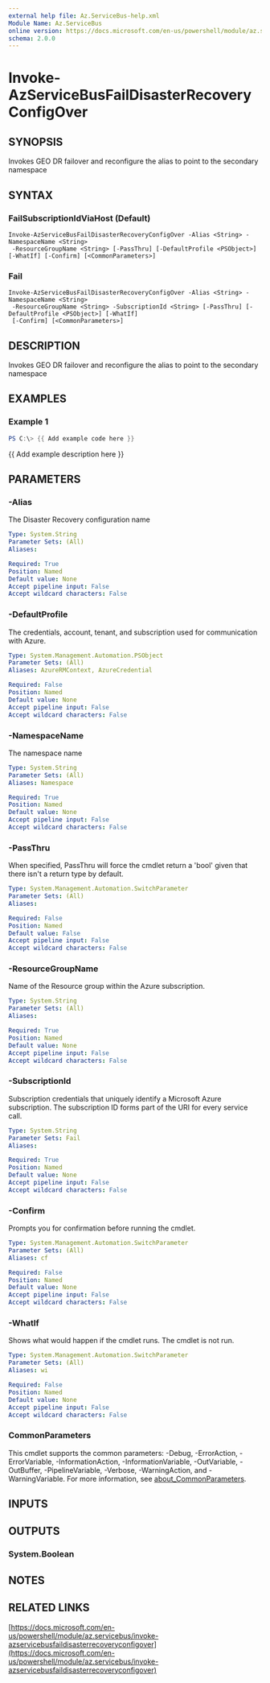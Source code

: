 ```yaml
---
external help file: Az.ServiceBus-help.xml
Module Name: Az.ServiceBus
online version: https://docs.microsoft.com/en-us/powershell/module/az.servicebus/invoke-azservicebusfaildisasterrecoveryconfigover
schema: 2.0.0
---
```


# Invoke-AzServiceBusFailDisasterRecoveryConfigOver

## SYNOPSIS
Invokes GEO DR failover and reconfigure the alias to point to the secondary namespace

## SYNTAX

### FailSubscriptionIdViaHost (Default)
```
Invoke-AzServiceBusFailDisasterRecoveryConfigOver -Alias <String> -NamespaceName <String>
 -ResourceGroupName <String> [-PassThru] [-DefaultProfile <PSObject>] [-WhatIf] [-Confirm] [<CommonParameters>]
```

### Fail
```
Invoke-AzServiceBusFailDisasterRecoveryConfigOver -Alias <String> -NamespaceName <String>
 -ResourceGroupName <String> -SubscriptionId <String> [-PassThru] [-DefaultProfile <PSObject>] [-WhatIf]
 [-Confirm] [<CommonParameters>]
```

## DESCRIPTION
Invokes GEO DR failover and reconfigure the alias to point to the secondary namespace

## EXAMPLES

### Example 1
```powershell
PS C:\> {{ Add example code here }}
```

{{ Add example description here }}

## PARAMETERS

### -Alias
The Disaster Recovery configuration name

```yaml
Type: System.String
Parameter Sets: (All)
Aliases:

Required: True
Position: Named
Default value: None
Accept pipeline input: False
Accept wildcard characters: False
```

### -DefaultProfile
The credentials, account, tenant, and subscription used for communication with Azure.

```yaml
Type: System.Management.Automation.PSObject
Parameter Sets: (All)
Aliases: AzureRMContext, AzureCredential

Required: False
Position: Named
Default value: None
Accept pipeline input: False
Accept wildcard characters: False
```

### -NamespaceName
The namespace name

```yaml
Type: System.String
Parameter Sets: (All)
Aliases: Namespace

Required: True
Position: Named
Default value: None
Accept pipeline input: False
Accept wildcard characters: False
```

### -PassThru
When specified, PassThru will force the cmdlet return a 'bool' given that there isn't a return type by default.

```yaml
Type: System.Management.Automation.SwitchParameter
Parameter Sets: (All)
Aliases:

Required: False
Position: Named
Default value: False
Accept pipeline input: False
Accept wildcard characters: False
```

### -ResourceGroupName
Name of the Resource group within the Azure subscription.

```yaml
Type: System.String
Parameter Sets: (All)
Aliases:

Required: True
Position: Named
Default value: None
Accept pipeline input: False
Accept wildcard characters: False
```

### -SubscriptionId
Subscription credentials that uniquely identify a Microsoft Azure subscription.
The subscription ID forms part of the URI for every service call.

```yaml
Type: System.String
Parameter Sets: Fail
Aliases:

Required: True
Position: Named
Default value: None
Accept pipeline input: False
Accept wildcard characters: False
```

### -Confirm
Prompts you for confirmation before running the cmdlet.

```yaml
Type: System.Management.Automation.SwitchParameter
Parameter Sets: (All)
Aliases: cf

Required: False
Position: Named
Default value: None
Accept pipeline input: False
Accept wildcard characters: False
```

### -WhatIf
Shows what would happen if the cmdlet runs.
The cmdlet is not run.

```yaml
Type: System.Management.Automation.SwitchParameter
Parameter Sets: (All)
Aliases: wi

Required: False
Position: Named
Default value: None
Accept pipeline input: False
Accept wildcard characters: False
```

### CommonParameters
This cmdlet supports the common parameters: -Debug, -ErrorAction, -ErrorVariable, -InformationAction, -InformationVariable, -OutVariable, -OutBuffer, -PipelineVariable, -Verbose, -WarningAction, and -WarningVariable. For more information, see [about_CommonParameters](http://go.microsoft.com/fwlink/?LinkID=113216).

## INPUTS

## OUTPUTS

### System.Boolean
## NOTES

## RELATED LINKS

[https://docs.microsoft.com/en-us/powershell/module/az.servicebus/invoke-azservicebusfaildisasterrecoveryconfigover](https://docs.microsoft.com/en-us/powershell/module/az.servicebus/invoke-azservicebusfaildisasterrecoveryconfigover)


